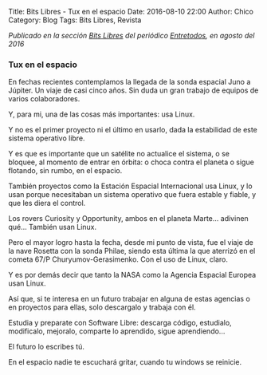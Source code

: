 Title: Bits Libres - Tux en el espacio
Date: 2016-08-10 22:00
Author: Chico
Category: Blog
Tags: Bits Libres, Revista

_Publicado en la sección [Bits Libres](http://www.gulag.org.mx/revista/2016-05-10-Bits-Libres.html) del periódico [Entretodos](http://periodicoentretodos.com/), en agosto del 2016_

<!-- break -->

### Tux en el espacio

En fechas recientes contemplamos la llegada de la sonda espacial Juno a Júpiter. Un viaje de casi cinco años. Sin duda un gran trabajo de equipos de varios colaboradores.

Y, para mi, una de las cosas más importantes: usa Linux.

Y no es el primer proyecto ni el último en usarlo, dada la estabilidad de este sistema operativo libre.

Y es que es importante que un satélite no actualice el sistema, o se bloquee, al momento de entrar en órbita: o choca contra el planeta o sigue flotando, sin rumbo, en el espacio.

También proyectos como la Estación Espacial Internacional usa Linux, y lo usan porque necesitaban un sistema operativo que fuera estable y fiable, y que les diera el control.

Los rovers Curiosity y Opportunity, ambos en el planeta Marte… adivinen qué… También usan Linux.

Pero el mayor logro hasta la fecha, desde mi punto de vista, fue el viaje de la nave Rosetta con la sonda  Philae, siendo esta última la que aterrizó en el cometa 67/P Churyumov-Gerasimenko. Con el uso de Linux, claro. 

Y es por demás decir que tanto la NASA como la Agencia Espacial Europea usan Linux.

Así que, si te interesa en un futuro trabajar en alguna de estas agencias o en proyectos para ellas, solo descargalo y trabaja con él.

Estudia y preparate con Software Libre: descarga código, estudialo, modificalo, mejoralo, comparte lo aprendido, sigue aprendiendo...

El futuro lo escribes tú.

En el espacio nadie te escuchará gritar,
cuando tu windows se reinicie.
